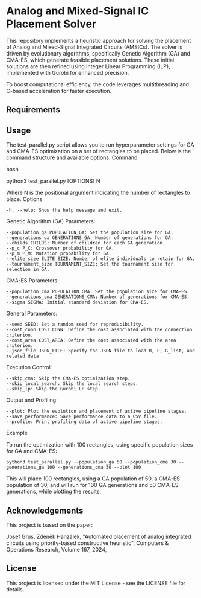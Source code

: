 # Analog and Mixed-Signal IC Placement Solver

This repository implements a heuristic approach for solving the placement of Analog and Mixed-Signal Integrated Circuits (AMSICs). The solver is driven by evolutionary algorithms, specifically Genetic Algorithm (GA) and CMA-ES, which generate feasible placement solutions. These initial solutions are then refined using Integer Linear Programming (ILP), implemented with Gurobi for enhanced precision.

To boost computational efficiency, the code leverages multithreading and C-based acceleration for faster execution.


## Requirements

## Usage

The test_parallel.py script allows you to run hyperparameter settings for GA and CMA-ES optimization on a set of rectangles to be placed. Below is the command structure and available options:
Command

bash

python3 test_parallel.py [OPTIONS] N

Where N is the positional argument indicating the number of rectangles to place.
Options

    -h, --help: Show the help message and exit.

Genetic Algorithm (GA) Parameters:

    --population_ga POPULATION_GA: Set the population size for GA.
    --generations_ga GENERATIONS_GA: Number of generations for GA.
    --childs CHILDS: Number of children for each GA generation.
    --p_c P_C: Crossover probability for GA.
    --p_m P_M: Mutation probability for GA.
    --elite_size ELITE_SIZE: Number of elite individuals to retain for GA.
    --tournament_size TOURNAMENT_SIZE: Set the tournament size for selection in GA.

CMA-ES Parameters:

    --population_cma POPULATION_CMA: Set the population size for CMA-ES.
    --generations_cma GENERATIONS_CMA: Number of generations for CMA-ES.
    --sigma SIGMA: Initial standard deviation for CMA-ES.

General Parameters:

    --seed SEED: Set a random seed for reproducibility.
    --cost_conn COST_CONN: Define the cost associated with the connection criterion.
    --cost_area COST_AREA: Define the cost associated with the area criterion.
    --json_file JSON_FILE: Specify the JSON file to load R, E, G_list, and related data.

Execution Control:

    --skip_cma: Skip the CMA-ES optimization step.
    --skip_local_search: Skip the local search steps.
    --skip_lp: Skip the Gurobi LP step.

Output and Profiling:

    --plot: Plot the evolution and placement of active pipeline stages.
    --save_performance: Save performance data to a CSV file.
    --profile: Print profiling data of active pipeline stages.

Example

To run the optimization with 100 rectangles, using specific population sizes for GA and CMA-ES:



    python3 test_parallel.py --population_ga 50 --population_cma 30 --generations_ga 100 --generations_cma 50 --plot 100

This will place 100 rectangles, using a GA population of 50, a CMA-ES population of 30, and will run for 100 GA generations and 50 CMA-ES generations, while plotting the results.

## Acknowledgements

This project is based on the paper:

Josef Grus, Zdeněk Hanzálek, "Automated placement of analog integrated circuits using priority-based constructive heuristic", Computers & Operations Research, Volume 167, 2024, 

## License

This project is licensed under the MIT License - see the LICENSE file for details.
